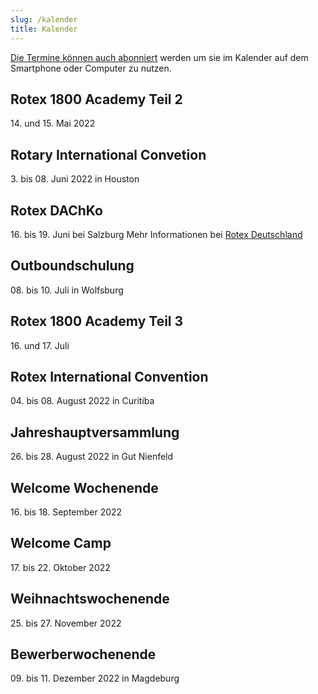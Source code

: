 ```yaml
---
slug: /kalender
title: Kalender
---
```


[Die Termine können auch abonniert](https://storage.rotex1800.de/remote.php/dav/public-calendars/St4BEmjY2CqQaqHt?export) werden um sie im Kalender auf dem
Smartphone oder Computer zu nutzen.

## Rotex 1800 Academy Teil 2
14\. und 15. Mai 2022

## Rotary International Convetion
3\. bis 08. Juni 2022 in Houston

## Rotex DAChKo
16\. bis 19. Juni bei Salzburg
Mehr Informationen bei [Rotex Deutschland](https://deutschland.rotex.org/2022/03/20/rotex-dachko-2022/)

## Outboundschulung
08\. bis 10. Juli in Wolfsburg

## Rotex 1800 Academy Teil 3
16\. und 17. Juli

## Rotex International Convention
04\. bis 08. August 2022 in Curitiba

## Jahreshauptversammlung
26\. bis 28. August 2022 in Gut Nienfeld

## Welcome Wochenende
16\. bis 18. September 2022

## Welcome Camp
17\. bis 22. Oktober 2022

## Weihnachtswochenende
25\. bis 27. November 2022

## Bewerberwochenende
09\. bis 11. Dezember 2022 in Magdeburg
